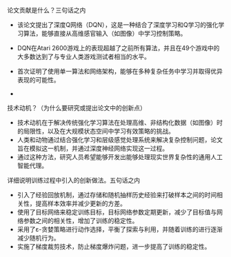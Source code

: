 论文贡献是什么？三句话之内

* 该论文提出了深度Q网络（DQN），这是一种结合了深度学习和Q学习的强化学习算法，能够直接从高维感官输入（如图像）中学习控制策略。

* DQN在Atari 2600游戏上的表现超越了之前所有算法，并且在49个游戏中的大多数达到了与专业人类游戏测试者相当的水平。

* 首次证明了使用单一算法和网络架构，能够在多种复杂任务中学习并取得优异表现的可能性。
* 
技术动机？（为什么要研究或提出论文中的创新点）

* 技术动机在于解决传统强化学习算法在处理高维、非结构化数据（如图像）时的局限性，以及在大规模状态空间中学习有效策略的挑战。
* 人类和动物通过结合强化学习和层级感觉处理系统来解决复杂控制问题，论文旨在模拟这一机制，并通过深度神经网络实现这一过程。
* 通过这种方法，研究人员希望能够开发出能够处理现实世界复杂性的通用人工智能代理。

详细说明训练过程中引入的创新做法。五句话之内

* 引入了经验回放机制，通过存储和随机抽样历史经验来打破样本之间的时间相关性，提高样本效率并减少更新的方差。
* 使用了目标网络来稳定训练目标，目标网络参数定期更新，减少了目标值与网络参数之间的相关性，增加了训练的稳定性。
* 采用了ε-贪婪策略进行动作选择，平衡了探索与利用，并随着训练的进行逐渐减少随机行为。
* 实施了梯度裁剪技术，防止梯度爆炸问题，进一步提高了训练的稳定性。